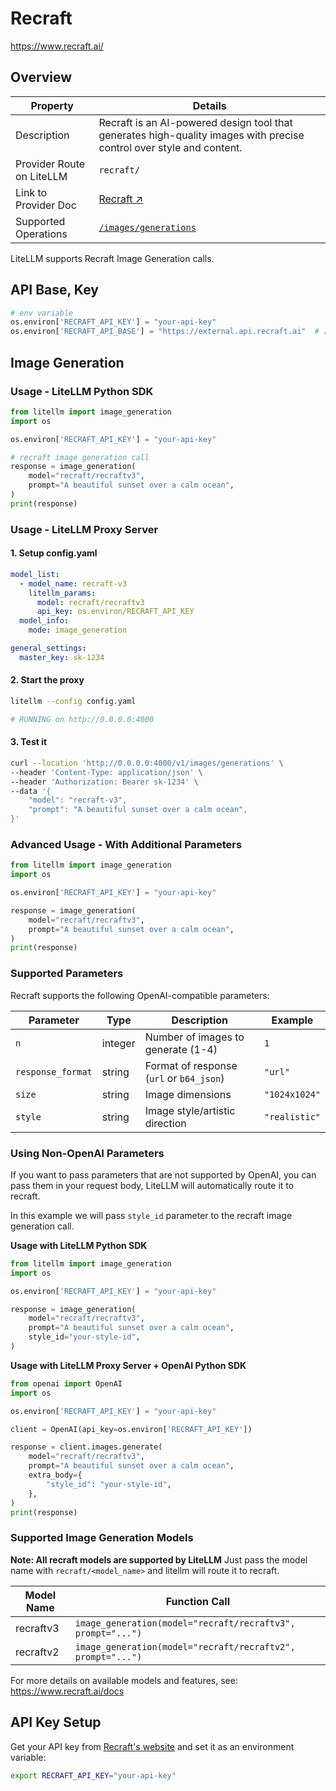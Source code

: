 # Recraft
https://www.recraft.ai/

## Overview

| Property | Details |
|-------|-------|
| Description | Recraft is an AI-powered design tool that generates high-quality images with precise control over style and content. |
| Provider Route on LiteLLM | `recraft/` |
| Link to Provider Doc | [Recraft ↗](https://www.recraft.ai/docs) |
| Supported Operations | [`/images/generations`](#image-generation) |

LiteLLM supports Recraft Image Generation calls.

## API Base, Key
```python
# env variable
os.environ['RECRAFT_API_KEY'] = "your-api-key"
os.environ['RECRAFT_API_BASE'] = "https://external.api.recraft.ai"  # [optional] 
```

## Image Generation

### Usage - LiteLLM Python SDK

```python showLineNumbers
from litellm import image_generation
import os

os.environ['RECRAFT_API_KEY'] = "your-api-key"

# recraft image generation call
response = image_generation(
    model="recraft/recraftv3",
    prompt="A beautiful sunset over a calm ocean",
)
print(response)
```

### Usage - LiteLLM Proxy Server

#### 1. Setup config.yaml

```yaml showLineNumbers
model_list:
  - model_name: recraft-v3
    litellm_params:
      model: recraft/recraftv3
      api_key: os.environ/RECRAFT_API_KEY
  model_info:
    mode: image_generation

general_settings:
  master_key: sk-1234
```

#### 2. Start the proxy

```bash showLineNumbers
litellm --config config.yaml

# RUNNING on http://0.0.0.0:4000
```

#### 3. Test it

```bash showLineNumbers
curl --location 'http://0.0.0.0:4000/v1/images/generations' \
--header 'Content-Type: application/json' \
--header 'Authorization: Bearer sk-1234' \
--data '{
    "model": "recraft-v3",
    "prompt": "A beautiful sunset over a calm ocean",
}'
```

### Advanced Usage - With Additional Parameters

```python showLineNumbers
from litellm import image_generation
import os

os.environ['RECRAFT_API_KEY'] = "your-api-key"

response = image_generation(
    model="recraft/recraftv3",
    prompt="A beautiful sunset over a calm ocean",
)
print(response)
```

### Supported Parameters

Recraft supports the following OpenAI-compatible parameters:

| Parameter | Type | Description | Example |
|-----------|------|-------------|---------|
| `n` | integer | Number of images to generate (1-4) | `1` |
| `response_format` | string | Format of response (`url` or `b64_json`) | `"url"` |
| `size` | string | Image dimensions | `"1024x1024"` |
| `style` | string | Image style/artistic direction | `"realistic"` |

### Using Non-OpenAI Parameters

If you want to pass parameters that are not supported by OpenAI, you can pass them in your request body, LiteLLM will automatically route it to recraft.

In this example we will pass `style_id` parameter to the recraft image generation call.

**Usage with LiteLLM Python SDK**

```python showLineNumbers
from litellm import image_generation
import os

os.environ['RECRAFT_API_KEY'] = "your-api-key"

response = image_generation(
    model="recraft/recraftv3",
    prompt="A beautiful sunset over a calm ocean",
    style_id="your-style-id",
)
```

**Usage with LiteLLM Proxy Server + OpenAI Python SDK**

```python showLineNumbers
from openai import OpenAI
import os

os.environ['RECRAFT_API_KEY'] = "your-api-key"

client = OpenAI(api_key=os.environ['RECRAFT_API_KEY'])

response = client.images.generate(
    model="recraft/recraftv3",
    prompt="A beautiful sunset over a calm ocean",
    extra_body={
        "style_id": "your-style-id",
    },
)
print(response)
```

### Supported Image Generation Models

**Note: All recraft models are supported by LiteLLM** Just pass the model name with `recraft/<model_name>` and litellm will route it to recraft.

| Model Name | Function Call |
|------------|---------------|
| recraftv3 | `image_generation(model="recraft/recraftv3", prompt="...")` |
| recraftv2 | `image_generation(model="recraft/recraftv2", prompt="...")` |

For more details on available models and features, see: https://www.recraft.ai/docs

## API Key Setup

Get your API key from [Recraft's website](https://www.recraft.ai/) and set it as an environment variable:

```bash
export RECRAFT_API_KEY="your-api-key"
```
